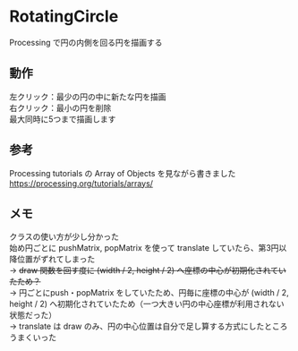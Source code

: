 # RotatingCircle
Processing で円の内側を回る円を描画する 

## 動作
左クリック：最少の円の中に新たな円を描画  
右クリック：最小の円を削除  
最大同時に5つまで描画します  

## 参考
Processing tutorials の Array of Objects を見ながら書きました  
https://processing.org/tutorials/arrays/

## メモ
クラスの使い方が少し分かった  
始め円ごとに pushMatrix, popMatrix を使って translate していたら、第3円以降位置がずれてしまった  
-> <s> draw 関数を回す度に (width / 2, height / 2) へ座標の中心が初期化されていたため？</s>  
-> 円ごとにpush・popMatrix をしていたため、円毎に座標の中心が (width / 2, height / 2) へ初期化されていたため（一つ大きい円の中心座標が利用されない状態だった）  
-> translate は draw のみ、円の中心位置は自分で足し算する方式にしたところうまくいった

